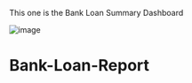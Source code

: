 This one is the  Bank Loan Summary Dashboard 

![image](https://github.com/askindiawhy/Bank-Loan-Report/assets/121374921/48f1c338-9c2f-45a7-b625-5348b712fed1)
# Bank-Loan-Report
